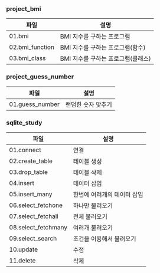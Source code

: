 ### project_bmi

| 파일 | 설명 |
|---|---|
|01.bmi|BMI 지수를 구하는 프로그램|
|02.bmi_function|BMI 지수를 구하는 프로그램(함수)|
|03.bmi_class|BMI 지수를 구하는 프로그램(클래스)|

### project_guess_number

| 파일 | 설명 |
|---|---|
|01.guess_number|랜덤한 숫자 맞추기|

### sqlite_study

| 파일 | 설명 |
|---|---|
|01.connect|연결|
|02.create_table|테이블 생성|
|03.drop_table|테이블 삭제|
|04.insert|데이터 삽입|
|05.insert_many|한번에 여러개의 데이터 삽입|
|06.select_fetchone|하나만 불러오기|
|07.select_fetchall|전체 불러오기|
|08.select_fetchmany|여러개 불러오기|
|09.select_search|조건을 이용해서 불러오기|
|10.update|수정|
|11.delete|삭제|